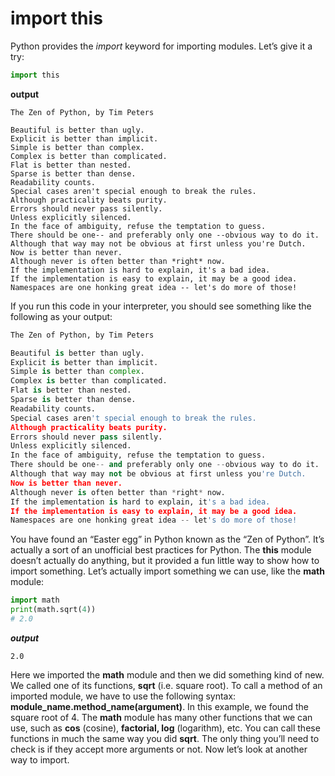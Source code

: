 # import this

Python provides the *import* keyword for importing modules. Let’s give it a try:
```python
import this
```
**output**
```
The Zen of Python, by Tim Peters

Beautiful is better than ugly.
Explicit is better than implicit.
Simple is better than complex.
Complex is better than complicated.
Flat is better than nested.
Sparse is better than dense.
Readability counts.
Special cases aren't special enough to break the rules.
Although practicality beats purity.
Errors should never pass silently.
Unless explicitly silenced.
In the face of ambiguity, refuse the temptation to guess.
There should be one-- and preferably only one --obvious way to do it.
Although that way may not be obvious at first unless you're Dutch.
Now is better than never.
Although never is often better than *right* now.
If the implementation is hard to explain, it's a bad idea.
If the implementation is easy to explain, it may be a good idea.
Namespaces are one honking great idea -- let's do more of those!
```
If you run this code in your interpreter, you should see something like the following as your output:

```python
The Zen of Python, by Tim Peters

Beautiful is better than ugly.
Explicit is better than implicit.
Simple is better than complex.
Complex is better than complicated.
Flat is better than nested.
Sparse is better than dense.
Readability counts.
Special cases aren't special enough to break the rules.
Although practicality beats purity.
Errors should never pass silently.
Unless explicitly silenced.
In the face of ambiguity, refuse the temptation to guess.
There should be one-- and preferably only one --obvious way to do it.
Although that way may not be obvious at first unless you're Dutch.
Now is better than never.
Although never is often better than *right* now.
If the implementation is hard to explain, it's a bad idea.
If the implementation is easy to explain, it may be a good idea.
Namespaces are one honking great idea -- let's do more of those!
```
You have found an “Easter egg” in Python known as the “Zen of Python”. It’s actually a sort of an unofficial best practices for Python. The **this** module doesn’t actually do anything, but it provided a fun little way to show how to import something. Let’s actually import something we can use, like the **math** module:

```python
import math
print(math.sqrt(4))
# 2.0
```
***output***
```
2.0

```
Here we imported the **math** module and then we did something kind of new. We called one of its functions, **sqrt** (i.e. square root). To call a method of an imported module, we have to use the following syntax: **module_name.method_name(argument)**. In this example, we found the square root of 4. The **math** module has many other functions that we can use, such as **cos** (cosine), **factorial, log** (logarithm), etc. You can call these functions in much the same way you did **sqrt**. The only thing you’ll need to check is if they accept more arguments or not. Now let’s look at another way to import.

